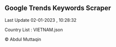 

## Google Trends Keywords Scraper 
 
Last Update 02-01-2023 , 10:28:32

Country List :
VIETNAM.json



© Abdul Muttaqin 
